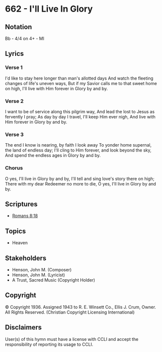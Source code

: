 # 662 - I'll Live In Glory

## Notation

Bb - 4/4 on 4+ - MI

## Lyrics

### Verse 1

I'd like to stay here longer than man's allotted days And watch the fleeting changes of life's uneven ways, But if my Savior calls me to that sweet home on high, I'll live with Him forever in Glory by and by.

### Verse 2

I want to be of service along this pilgrim way, And lead the lost to Jesus as fervently I pray; As day by day I travel, I'll keep Him ever nigh, And live with Him forever in Glory by and by.

### Verse 3

The end I know is nearing, by faith I look away To yonder home supernal, the land of endless day; I'll cling to Him forever, and look beyond the sky, And spend the endless ages in Glory by and by. 

### Chorus

O yes, I'll live in Glory by and by, I'll tell and sing love's story there on high; There with my dear Redeemer no more to die, O yes, I'll live in Glory by and by. 


## Scriptures

- [Romans 8:18](https://www.biblegateway.com/passage/?search=Romans%208%3A18)

## Topics

- Heaven

## Stakeholders

- Henson, John M. (Composer)
- Henson, John M. (Lyricist)
- A Trust, Sacred Music (Copyright Holder)

## Copyright

© Copyright 1936. Assigned 1943 to R. E. Winsett Co., Ellis J. Crum, Owner. All Rights Reserved.
(Christian Copyright Licensing International)

## Disclaimers

User(s) of this hymn must have a license with CCLI and accept the responsibility of reporting its usage to CCLI.

